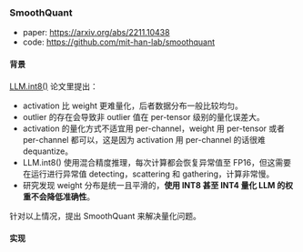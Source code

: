 ### SmoothQuant

- paper: https://arxiv.org/abs/2211.10438
- code: https://github.com/mit-han-lab/smoothquant

#### 背景

[LLM.int8()](https://arxiv.org/pdf/2208.07339) 论文里提出：

- activation 比 weight 更难量化，后者数据分布一般比较均匀。
- outlier 的存在会导致非 outlier 值在 per-tensor 级别的量化误差大。
- activation 的量化方式不适宜用 per-channel，weight 用 per-tensor 或者 per-channel 都可以，这是因为 activation 用 per-channel 的话很难 dequantize。
- LLM.int8() 使用混合精度推理，每次计算都会恢复异常值至 FP16，但这需要在运行进行异常值 detecting，scattering 和 gathering，计算非常慢。
- 研究发现 weight 分布是统一且平滑的，**使用 INT8 甚至 INT4 量化 LLM 的权重不会降低准确性**。

针对以上情况，提出 SmoothQuant 来解决量化问题。

#### 实现